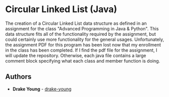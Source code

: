 # Circular Linked List (Java)

The creation of a Circular Linked List data structure as defined in an assignment for the class "Advanced Programming in Java & Python". This data structure fits all of the functionality required by the assignment, but could certainly use more functionality for the general usages. Unfortunately, the assignment PDF for this program has been lost now that my enrollment in the class has been completed. If I find the pdf file for the assignment, I will update the repository. Otherwise, each java file contains a large comment block specifying what each class and member function is doing.

## Authors

* **Drake Young** - [drake-young](https://github.com/drake-young)
